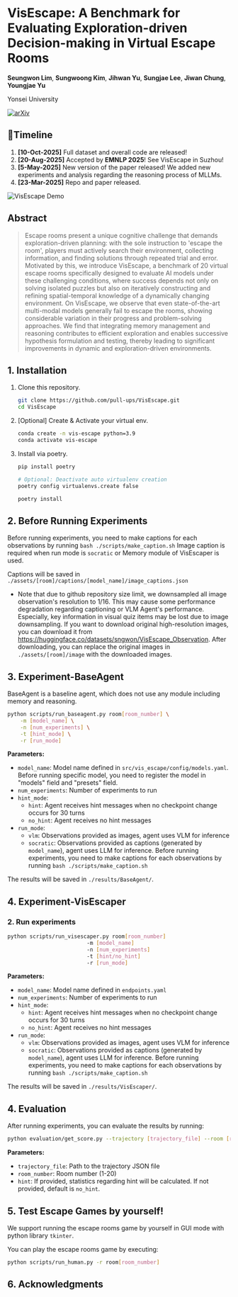 # VisEscape: A Benchmark for Evaluating Exploration-driven Decision-making in Virtual Escape Rooms

**Seungwon Lim**, **Sungwoong Kim**, **Jihwan Yu**, **Sungjae Lee**, **Jiwan Chung**, **Youngjae Yu**


Yonsei University


[![arXiv](https://img.shields.io/badge/arXiv-2503.14427-b31b1b.svg)](https://arxiv.org/abs/2503.14427)

## 📢Timeline
1. **[10-Oct-2025]** Full dataset and overall code are released! 
2. **[20-Aug-2025]** Accepted by **EMNLP 2025**! See VisEscape in Suzhou!
3. **[5-May-2025]** New version of the paper released! We added new experiments and analysis regarding the reasoning process of MLLMs.
4. **[23-Mar-2025]** Repo and paper released.


![VisEscape Demo](./demo.png)

## Abstract
> Escape rooms present a unique cognitive challenge that demands exploration-driven planning: with the sole instruction to 'escape the room', players must actively search their environment, collecting information, and finding solutions through repeated trial and error. Motivated by this, we introduce VisEscape, a benchmark of 20 virtual escape rooms specifically designed to evaluate AI models under these challenging conditions, where success depends not only on solving isolated puzzles but also on iteratively constructing and refining spatial-temporal knowledge of a dynamically changing environment. On VisEscape, we observe that even state-of-the-art multi-modal models generally fail to escape the rooms, showing considerable variation in their progress and problem-solving approaches. We find that integrating memory management and reasoning contributes to efficient exploration and enables successive hypothesis formulation and testing, thereby leading to significant improvements in dynamic and exploration-driven environments.


## 1. Installation


1. Clone this repository.
    ```bash
    git clone https://github.com/pull-ups/VisEscape.git
    cd VisEscape
    ```
2. [Optional] Create & Activate your virtual env.
    ```bash
    conda create -n vis-escape python=3.9
    conda activate vis-escape
    ```
3. Install via poetry.
    ```bash
    pip install poetry

    # Optional: Deactivate auto virtualenv creation
    poetry config virtualenvs.create false

    poetry install
    ```


## 2. Before Running Experiments
Before running experiments, you need to make captions for each observations by running `bash ./scripts/make_caption.sh`
Image caption is required when run mode is `socratic` or Memory module of VisEscaper is used.

Captions will be saved in `./assets/[room]/captions/[model_name]/image_captions.json`

*   Note that due to github repository size limit, we downsampled all image observation's resolution to 1/16. This may cause some performance degradation regarding captioning or VLM Agent's performance. Especially, key information in visual quiz items may be lost due to image downsampling. If you want to download original high-resolution images, you can download it from https://huggingface.co/datasets/sngwon/VisEscape_Observation. After downloading, you can replace the original images in `./assets/[room]/image` with the downloaded images.


## 3. Experiment-BaseAgent
BaseAgent is a baseline agent, which does not use any module including memory and reasoning.

```bash
python scripts/run_baseagent.py room[room_number] \
    -m [model_name] \
    -n [num_experiments] \
    -t [hint_mode] \
    -r [run_mode]
```

**Parameters:**
- `model_name`: Model name defined in `src/vis_escape/config/models.yaml`. Before running specific model, you need to register the model in "models" field  and "presets" field. 
- `num_experiments`: Number of experiments to run
- `hint_mode`: 
  - `hint`: Agent receives hint messages when no checkpoint change occurs for 30 turns
  - `no_hint`: Agent receives no hint messages
- `run_mode`:
  - `vlm`: Observations provided as images, agent uses VLM for inference
  - `socratic`: Observations provided as captions (generated by `model_name`), agent uses LLM for inference. Before running experiments, you need to make captions for each observations by running `bash ./scripts/make_caption.sh`



The results will be saved in `./results/BaseAgent/`.

## 4. Experiment-VisEscaper

### 2. Run experiments

```bash
python scripts/run_visescaper.py room[room_number]
                         -m [model_name]
                         -n [num_experiments]
                         -t [hint/no_hint]
                         -r [run_mode]
```
**Parameters:**
- `model_name`: Model name defined in `endpoints.yaml`
- `num_experiments`: Number of experiments to run
- `hint_mode`: 
  - `hint`: Agent receives hint messages when no checkpoint change occurs for 30 turns
  - `no_hint`: Agent receives no hint messages
- `run_mode`:
  - `vlm`: Observations provided as images, agent uses VLM for inference
  - `socratic`: Observations provided as captions (generated by `model_name`), agent uses LLM for inference. Before running experiments, you need to make captions for each observations by running `bash ./scripts/make_caption.sh`

The results will be saved in `./results/VisEscaper/`.




## 4. Evaluation
After running experiments, you can evaluate the results by running:
```bash
python evaluation/get_score.py --trajectory [trajectory_file] --room [room_number] [--hint]
```

**Parameters:**
- `trajectory_file`: Path to the trajectory JSON file
- `room_number`: Room number (1-20)
- `hint`: If provided, statistics regarding hint will be calculated. If not provided, default is `no_hint`.






## 5. Test Escape Games by yourself!
We support running the escape rooms game by yourself in GUI mode with python library `tkinter`.

You can play the escape rooms game by executing:
```bash
python scripts/run_human.py -r room[room_number]
```


## 6. Acknowledgments


